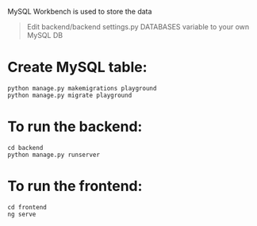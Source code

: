 MySQL Workbench is used to store the data
>Edit backend/backend settings.py DATABASES variable to your own MySQL DB

# Create MySQL table: 
```
python manage.py makemigrations playground
python manage.py migrate playground
```

# To run the backend:
```
cd backend
python manage.py runserver
```
# To run the frontend:
```
cd frontend
ng serve
```
